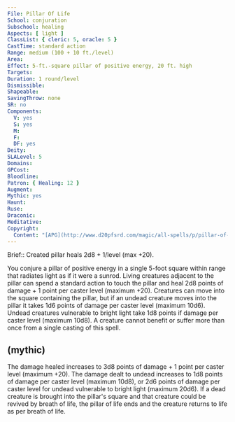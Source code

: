 ```yaml
---
File: Pillar Of Life
School: conjuration
Subschool: healing
Aspects: [ light ]
ClassList: { cleric: 5, oracle: 5 }
CastTime: standard action
Range: medium (100 + 10 ft./level)
Area: 
Effect: 5-ft.-square pillar of positive energy, 20 ft. high
Targets: 
Duration: 1 round/level
Dismissible: 
Shapeable: 
SavingThrow: none
SR: no
Components:
  V: yes
  S: yes
  M: 
  F: 
  DF: yes
Deity: 
SLALevel: 5
Domains: 
GPCost: 
Bloodline: 
Patron: { Healing: 12 }
Augment: 
Mythic: yes
Haunt: 
Ruse: 
Draconic: 
Meditative: 
Copyright:
  Content: "[APG](http://www.d20pfsrd.com/magic/all-spells/p/pillar-of-life)"
---
```

Brief:: Created pillar heals 2d8 + 1/level (max +20).

You conjure a pillar of positive energy in a single 5-foot square within range that radiates light as if it were a sunrod. Living creatures adjacent to the pillar can spend a standard action to touch the pillar and heal 2d8 points of damage + 1 point per caster level (maximum +20). Creatures can move into the square containing the pillar, but if an undead creature moves into the pillar it takes 1d6 points of damage per caster level (maximum 10d6). Undead creatures vulnerable to bright light take 1d8 points if damage per caster level (maximum 10d8). A creature cannot benefit or suffer more than once from a single casting of this spell.


## (mythic)

The damage healed increases to 3d8 points of damage + 1 point per caster level (maximum +20). The damage dealt to undead increases to 1d8 points of damage per caster level (maximum 10d8), or 2d6 points of damage per caster level for undead vulnerable to bright light (maximum 20d6). If a dead creature is brought into the pillar's square and that creature could be revived by breath of life, the pillar of life ends and the creature returns to life as per breath of life.
